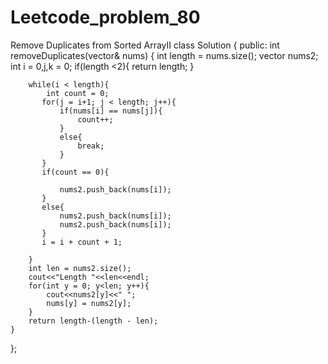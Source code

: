 # Leetcode_problem_80
Remove Duplicates from Sorted ArrayII
class Solution {
public:
    int removeDuplicates(vector<int>& nums) {
        int length = nums.size();
        vector<int> nums2;
        int i = 0,j,k = 0;
        if(length <2){
            return length;
        }
        
        while(i < length){
            int count = 0;
           for(j = i+1; j < length; j++){ 
               if(nums[i] == nums[j]){
                   count++;
               }
               else{
                   break;
               }
           }
           if(count == 0){
               
               nums2.push_back(nums[i]);
           }
           else{
               nums2.push_back(nums[i]);
               nums2.push_back(nums[i]);
           }
           i = i + count + 1;

        }
        int len = nums2.size();
        cout<<"Length "<<len<<endl;
        for(int y = 0; y<len; y++){
            cout<<nums2[y]<<" ";
            nums[y] = nums2[y];
        }
        return length-(length - len);
    }

};
